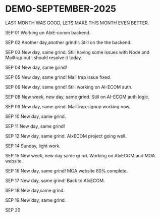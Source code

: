 # DEMO-SEPTEMBER-2025
LAST MONTH WAS GOOD, LETS MAKE THIS MONTH EVEN BETTER.

SEP 01
Working on AIxE-comm backend.

SEP 02
Another day,another grind!!.
Still on the the backend.

SEP 03
New day, same grind.
Still having some issues with Node and Mailtrap but i should resolve it today.

SEP 04
New day, same grind!

SEP 05
New day, same grind!
Mail trap issue fixed.

SEP 06
New day, same grind!
Still working on AI-ECOM auth.

SEP 08
New week, new day, same grind.
Still on AI-ECOM auth logic.

SEP 09
New day, same grind.
MailTrap signup working now.

SEP 10
New day, same grind.

SEP 11
New day, same grind!

SEP 12
New day, same grind.
AIxECOM project going well.

SEP 14
Sunday, light work.

SEP 15
New week, new day same grind.
Working on AIxECOM and MOA website.

SEP 16
New day, same grind!
MOA website 80% complete.

SEP 17
New day, same grind!
Back to AIxECOM.

SEP 18
New day,same grind.

SEP 19
New day, same grind.

SEP 20
